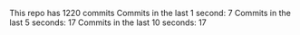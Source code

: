 This repo has 1220 commits
Commits in the last 1 second: 7
Commits in the last 5 seconds: 17
Commits in the last 10 seconds: 17
